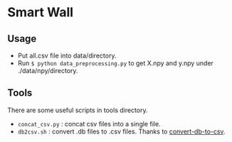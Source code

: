 # Smart Wall

## Usage
* Put all.csv file into data/directory.
* Run `$ python data_preprocessing.py` to get X.npy and y.npy under ./data/npy/directory.


## Tools
There are some useful scripts in tools directory.
* `concat_csv.py` : concat csv files into a single file. 
* `db2csv.sh` : convert .db files to .csv files. Thanks to [convert-db-to-csv](https://github.com/darrentu/convert-db-to-csv).